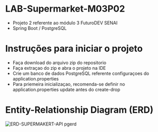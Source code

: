 # LAB-Supermarket-M03P02

- Projeto 2 referente ao módulo 3 FuturoDEV SENAI
- Spring Boot / PostgreSQL


# Instruções para iniciar o projeto

- Faça download do arquivo zip do repositorio
- Faça extraçao do zip e abra o projeto na IDE
- Crie um banco de dados PostgreSQL referente configuraçoes do application.properties
- Para priemeira inicializaçao, recomenda-se definir no application.properties update antes do create-drop

# Entity-Relationship Diagram (ERD)

![ERD-SUPERMAKERT-API pgerd](https://user-images.githubusercontent.com/99701465/205997995-363f8570-ae4c-4e6c-be4c-ee98c7355a52.png)
